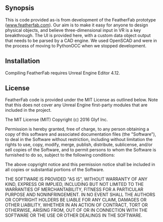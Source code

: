## Synopsis

This is code provided as-is from development of the FeatherFab prototype (www.featherfab.com). Our aim is to make it easy for anyone to design physical objects, and believe three-dimensional input in VR is a key breakthrough. The UI is provided here, with a custom data object output that needs to be parsed by a CAD engine. We used OpenSCAD and were in the process of moving to PythonOCC when we stopped development.

## Installation

Compiling FeatherFab requires Unreal Engine Editor 4.12.

## License

FeatherFab code is provided under the MIT License as outlined below. Note that this does not cover any Unreal Engine first-party modules that are included in the project.

The MIT License (MIT)
Copyright (c) 2016 Glyf Inc.

Permission is hereby granted, free of charge, to any person obtaining a copy of this software and associated documentation files (the "Software"), to deal in the Software without restriction, including without limitation the rights to use, copy, modify, merge, publish, distribute, sublicense, and/or sell copies of the Software, and to permit persons to whom the Software is furnished to do so, subject to the following conditions:

The above copyright notice and this permission notice shall be included in all copies or substantial portions of the Software.

THE SOFTWARE IS PROVIDED "AS IS", WITHOUT WARRANTY OF ANY KIND, EXPRESS OR IMPLIED, INCLUDING BUT NOT LIMITED TO THE WARRANTIES OF MERCHANTABILITY, FITNESS FOR A PARTICULAR PURPOSE AND NONINFRINGEMENT. IN NO EVENT SHALL THE AUTHORS OR COPYRIGHT HOLDERS BE LIABLE FOR ANY CLAIM, DAMAGES OR OTHER LIABILITY, WHETHER IN AN ACTION OF CONTRACT, TORT OR OTHERWISE, ARISING FROM, OUT OF OR IN CONNECTION WITH THE SOFTWARE OR THE USE OR OTHER DEALINGS IN THE SOFTWARE.